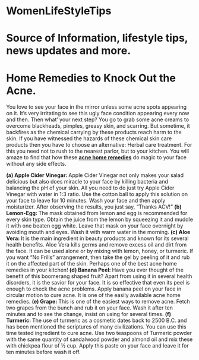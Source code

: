 # WomenLifeStyleTips
Source of Information, lifestyle tips, news updates and more.
=================

<H1>Home Remedies to Knock Out the Acne.</H1>

You love to see your face in the mirror unless some acne spots appearing on it.  It’s very irritating to see this ugly face condition appearing every now and then. Then what’ your next step? You go to grab some acne creams to overcome blackheads, pimples, greasy skin, and scarring. But sometime, it backfires as the chemical carrying by these products reach harm to the skin. If you have witnessed the hazards of these chemical skin care products then you have to choose an alternative: Herbal care treatment. For this you need not to rush to the nearest parlor, but to your kitchen. You will amaze to find that how these <b><a href="http://www.thelivingpress.com/beauty/skincare/">acne home remedies</a></b> do magic to your face without any side effects.

<b> (a) Apple Cider Vinegar: </b>
Apple Cider Vinegar not only makes your salad delicious but also does miracle to your face by killing bacteria and balancing the pH of your skin. All you need to do just try Apple Cider Vinegar with water in 1:3 ratio. Use the cotton ball to apply this solution on your face to leave for 10 minutes. Wash your face and then apply moisturizer. After observing the results, you just say, “Thanks ACV!”
<b> (b) Lemon-Egg: </b>
The mask obtained from lemon and egg is recommended for every skin type. Obtain the juice from the lemon by squeezing it and muddle it with one beaten egg white. Leave that mask on your face overnight by avoiding mouth and eyes. Wash it with warm water in the morning.
<b> (c) Aloe Vera: </b>
It is the main ingredient in beauty products and known for its several health benefits. Aloe Vera kills germs and remove excess oil and dirt from the face. It can be used alone or by mixing with lemon, honey, or turmeric. If you want “No Frills” arrangement, then take the gel by peeling of it and rub it on the affected part of the skin. Perhaps one of the best acne home remedies in your kitchen!
<b> (d) Banana Peel: </b>
Have you ever thought of the benefit of this boomerang shaped fruit? Apart from using it in several health disorders, it is the savior for your face. It is so effective that even its peel is enough to check the acne problems. Apply banana peel on your face in circular motion to cure acne. It is one of the easily available acne home remedies.
<b> (e) Grape: </b>
This is one of the easiest ways to remove acne. Fetch two grapes from the bunch and rub it on your face. Wash it after ten minutes and to see the change, insist on using for several times.
<b> (f) Turmeric: </b>
The use of turmeric as a cosmetic dates back to 2500 B.C. and has been mentioned the scriptures of many civilizations. You can use this time tested ingredient to cure acne. Use two teaspoons of Turmeric powder with the same quantity of sandalwood powder and almond oil and mix these with chickpea flour of ½ cup. Apply this paste on your face and leave it for ten minutes before wash it off.
